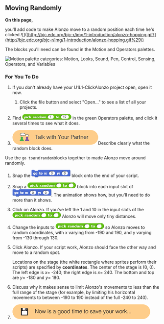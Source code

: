 ## Moving Randomly

**On this page,**

you'll add code to make Alonzo move to a random position each time he's clicked.!\[\]\([http://bjc.edc.org/bjc-r/img/1-introduction/alonzo-hopping.gif\](http://bjc.edc.org/bjc-r/img/1-introduction/alonzo-hopping.gif%29\)

The blocks you'll need can be found in the Motion and Operators palettes.

![](http://bjc.edc.org/bjc-r/img/1-introduction/palette-categories%28operators-motion-circled%29.png "Motion palette categories: Motion, Looks, Sound, Pen, Control, Sensing, Operators, and Variables")

### For You To Do

1. If you don't already have your U1L1-ClickAlonzo project open, open it now.

   1. Click the file button and select "Open..." to see a list of all your projects.

2. Find ![](/assets/random-1-10.png) in the green Operators palette, and click it several times to see what it does.

3. ![](/assets/talk_with_partner.png)Describe clearly what the random block does.

Use the `go to`and`random`blocks together to made Alonzo move around randomly.

1. Snap the ![](/assets/goto_block.png) block onto the end of your script.

2. Snap a ![](/assets/random_block.png) block into each input slot of ![](/assets/goto_block.png). The animation shows how, but you'll need to do more than it shows.

3. Click on Alonzo. If you've left the 1 and 10 in the input slots of the ![](/assets/random_block.png) Alonzo will move only tiny distances.

4. Change the inputs to ![](/assets/random_block.png) so Alonzo moves to random coordinates, with x varying from -190 and 190, and y varying from -130 through 130.

5. Click Alonzo. If your script work, Alonzo should face the other way and move to a random spot.

   Locations on the stage \(the white rectangle where sprites perform their scripts\) are specified by **coordinates**. The center   of the stage is \(0, 0\). The left edge is _x_= -240; the right edge is _x_= 240. The bottom and top are _y_= -180 and _y_= 180.

1. Discuss why it makes sense to limit Alonzo's movements to less than the full range of the stage \(for example, by limiting his horizontal movements to between -190 to 190 instead of the full -240 to 240\).
2. ![](/assets/save.png)



